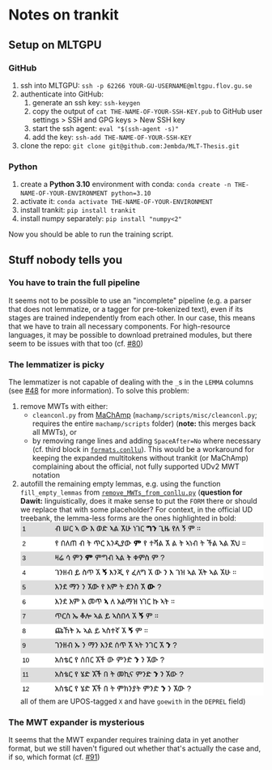 # Notes on trankit

## Setup on MLTGPU

### GitHub
1. ssh into MLTGPU: `ssh -p 62266 YOUR-GU-USERNAME@mltgpu.flov.gu.se`
2. authenticate into GitHub:
   1. generate an ssh key: `ssh-keygen`
   2. copy the output of `cat THE-NAME-OF-YOUR-SSH-KEY.pub` to GitHub user settings > SSH and GPG keys > New SSH key
   3. start the ssh agent: `eval "$(ssh-agent -s)"`
   4. add the key: `ssh-add THE-NAME-OF-YOUR-SSH-KEY`
3. clone the repo: `git clone git@github.com:Jembda/MLT-Thesis.git`

### Python
1. create a __Python 3.10__ environment with conda: `conda create -n THE-NAME-OF-YOUR-ENVIRONMENT python=3.10`
2. activate it: `conda activate THE-NAME-OF-YOUR-ENVIRONMENT`
3. install trankit: `pip install trankit`
4. install numpy separately: `pip install "numpy<2"`

Now you should be able to run the training script.

## Stuff nobody tells you

### You have to train the full pipeline 
It seems not to be possible to use an "incomplete" pipeline (e.g. a parser that does not lemmatize, or a tagger for pre-tokenized text), even if its stages are trained independently from each other. In our case, this means that we have to train all necessary components. For high-resource languages, it may be possible to download pretrained modules, but there seem to be issues with that too (cf. [#80](https://github.com/nlp-uoregon/trankit/issues/80))

### The lemmatizer is picky
The lemmatizer is not capable of dealing with the `_`s in the `LEMMA` columns (see [#48](https://github.com/nlp-uoregon/trankit/issues/48) for more information). To solve this problem:

1. remove MWTs with either:
   - `cleanconl.py` from [MaChAmp](https://github.com/machamp-nlp/machamp) (`machamp/scripts/misc/cleanconl.py`; requires the entire `machamp/scripts` folder) (__note:__ this merges back all MWTs), or
   - by removing range lines and adding `SpaceAfter=No` where necessary (cf. third block in [`formats.conllu`](formats.conllu)). This would be a workaround for keeping the expanded multitokens without trankit (or MaChAmp) complaining about the official, not fully supported UDv2 MWT notation
2. autofill the remaining empty lemmas, e.g. using the function `fill_empty_lemmas` from [`remove_MWTs_from_conllu.py`](../Scripts/remove_MWTs_from_conllu.py) (__question for Dawit:__ linguistically, does it make sense to put the `FORM` there or should we replace that with some placeholder? For context, in the official UD treebank, the lemma-less forms are the ones highlighted in bold:
   ![lemma-less forms](lemmaless.png)
   all of them are UPOS-tagged `X` and have `goewith` in the `DEPREL` field)

### The MWT expander is mysterious
It seems that the MWT expander requires training data in yet another format, but we still haven't figured out whether that's actually the case and, if so, which format (cf. [#91](https://github.com/nlp-uoregon/trankit/issues/91))